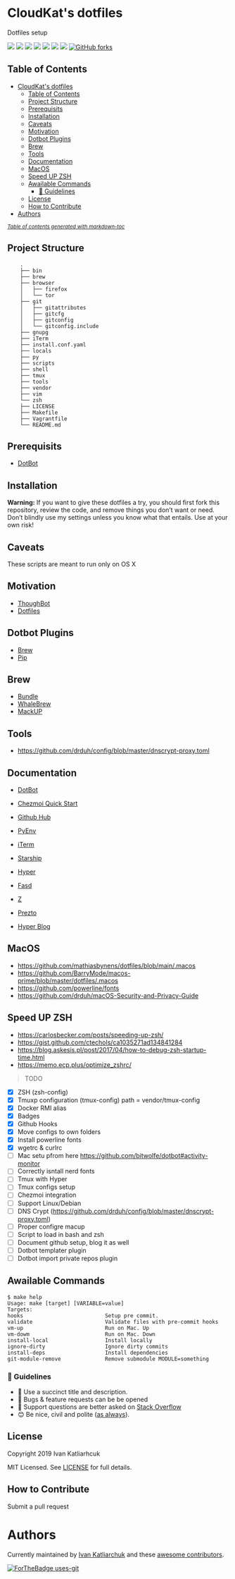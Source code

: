 # CloudKat's dotfiles

Dotfiles setup

[![](https://github.com/ivankatliarchuk/dotfiles/workflows/release/badge.svg)](https://github.com/ivankatliarchuk/dotfiles/actions?query=workflow%3Arelease)
[![](https://img.shields.io/github/license/ivankatliarchuk/dotfiles)](https://github.com/ivankatliarchuk/dotfiles)
[![](https://img.shields.io/github/repo-size/ivankatliarchuk/dotfiles)](https://github.com/ivankatliarchuk/dotfiles)
![](https://img.shields.io/github/languages/top/ivankatliarchuk/dotfiles?color=green&logo=bash&logoColor=blue)
![](https://img.shields.io/github/commit-activity/m/ivankatliarchuk/dotfiles)
![](https://img.shields.io/github/last-commit/ivankatliarchuk/dotfiles)
![](https://img.shields.io/github/contributors/ivankatliarchuk/dotfiles)
[![GitHub forks](https://img.shields.io/github/forks/ivankatliarchuk/dotfiles.svg?style=social&label=Fork)](https://github.com/ivankatliarchuk/dotfiles)

## Table of Contents

- [CloudKat's dotfiles](#cloudkat-s-dotfiles)
  * [Table of Contents](#table-of-contents)
  * [Project Structure](#project-structure)
  * [Prerequisits](#prerequisits)
  * [Installation](#installation)
  * [Caveats](#caveats)
  * [Motivation](#motivation)
  * [Dotbot Plugins](#dotbot-plugins)
  * [Brew](#brew)
  * [Tools](#tools)
  * [Documentation](#documentation)
  * [MacOS](#macos)
  * [Speed UP ZSH](#speed-up-zsh)
  * [Awailable Commands](#awailable-commands)
    + [:memo: Guidelines](#-memo--guidelines)
  * [License](#license)
  * [How to Contribute](#how-to-contribute)
- [Authors](#authors)

<small><i><a href='http://ecotrust-canada.github.io/markdown-toc/'>Table of contents generated with markdown-toc</a></i></small>

## Project Structure

```
	.
	├── bin
	├── brew
	├── browser
	│   ├── firefox
	│   └── tor
	├── git
	│   ├── gitattributes
	│   ├── gitcfg
	│   ├── gitconfig
	│   └── gitconfig.include
	├── gnupg
	├── iTerm
	├── install.conf.yaml
	├── locals
	├── py
	├── scripts
	├── shell
	├── tmux
	├── tools
	├── vendor
	├── vim
	└── zsh
	├── LICENSE
	├── Makefile
	├── Vagrantfile
	└── README.md
```

## Prerequisits

- [DotBot](https://github.com/anishathalye/dotbot#configuration)

## Installation

**Warning:** If you want to give these dotfiles a try, you should first fork this repository, review the code, and remove things you don’t want or need. Don’t blindly use my settings unless you know what that entails. Use at your own risk!

## Caveats

These scripts are meant to run only on OS X

## Motivation

- [ThoughBot](https://github.com/thoughtbot/dotfiles)
- [Dotfiles](https://dotfiles.github.io/)

## Dotbot Plugins

- [Brew](https://github.com/d12frosted/dotbot-brew)
- [Pip](https://github.com/sobolevn/dotbot-pip)

## Brew

- [Bundle](https://github.com/Homebrew/homebrew-bundle)
- [WhaleBrew](https://github.com/whalebrew/whalebrew)
- [MackUP](https://github.com/lra/mackup)

## Tools

- https://github.com/drduh/config/blob/master/dnscrypt-proxy.toml

## Documentation

- [DotBot](https://github.com/anishathalye/dotbot/wiki)
- [Chezmoi Quick Start](https://www.chezmoi.io/docs/quick-start/)

- [Github Hub](https://hub.github.com/)

- [PyEnv](https://realpython.com/intro-to-pyenv)

- [iTerm](https://sourabhbajaj.com/mac-setup/iTerm/)
- [Starship](https://starship.rs/)
- [Hyper](https://github.com/vercel/hyper)

- [Fasd](https://github.com/clvv/fasd)
- [Z](https://github.com/rupa/z)

- [Prezto](https://github.com/sorin-ionescu/prezto)

- [Hyper Blog](https://www.robertcooper.me/elegant-development-experience-with-zsh-and-hyper-terminal)

## MacOS

- https://github.com/mathiasbynens/dotfiles/blob/main/.macos
- https://github.com/BarryMode/macos-prime/blob/master/dotfiles/.macos
- https://github.com/powerline/fonts
- https://github.com/drduh/macOS-Security-and-Privacy-Guide

## Speed UP ZSH

- https://carlosbecker.com/posts/speeding-up-zsh/
- https://gist.github.com/ctechols/ca1035271ad134841284
- https://blog.askesis.pl/post/2017/04/how-to-debug-zsh-startup-time.html
- https://memo.ecp.plus/optimize_zshrc/

> TODO

- [X] ZSH (zsh-config)
- [X] Tmuxp configuration (tmux-config) path = vendor/tmux-config
- [X] Docker RMI alias
- [X] Badges
- [X] Github Hooks
- [X] Move configs to own folders
- [X] Install powerline fonts
- [X] wgetrc & curlrc
- [ ] Mac setu pfrom here https://github.com/bitwolfe/dotbot#activity-monitor
- [ ] Correctly isntall nerd fonts
- [ ] Tmux with Hyper
- [ ] Tmux configs setup
- [ ] Chezmoi integration
- [ ] Support Linux/Debian
- [ ] DNS Crypt (https://github.com/drduh/config/blob/master/dnscrypt-proxy.toml)
- [ ] Proper configre macup
- [ ] Script to load in bash and zsh
- [ ] Document github setup, blog it as well
- [ ] Dotbot templater plugin
- [ ] Dotbot import private repos plugin

## Awailable Commands

<!-- START makefile-doc -->
```
$ make help
Usage: make [target] [VARIABLE=value]
Targets:
hooks                          Setup pre commit.
validate                       Validate files with pre-commit hooks
vm-up                          Run on Mac. Up
vm-dowm                        Run on Mac. Down
install-local                  Install locally
ignore-dirty                   Ignore dirty commits
install-deps                   Install dependencies
git-module-remove              Remove submodule MODULE=something
```
<!-- END makefile-doc -->

### :memo: Guidelines

 - :memo: Use a succinct title and description.
 - :bug: Bugs & feature requests can be be opened
 - :signal_strength: Support questions are better asked on [Stack Overflow](https://stackoverflow.com/)
 - :blush: Be nice, civil and polite ([as always](http://contributor-covenant.org/version/1/4/)).

## License

Copyright 2019 Ivan Katliarhcuk

MIT Licensed. See [LICENSE](./LICENSE) for full details.

## How to Contribute

Submit a pull request

# Authors

Currently maintained by [Ivan Katliarchuk](https://github.com/ivankatliarchuk) and these [awesome contributors](https://github.com/terraform-module/terraform-module-blueprint/graphs/contributors).

[![ForTheBadge uses-git](http://ForTheBadge.com/images/badges/uses-git.svg)](https://GitHub.com/)
